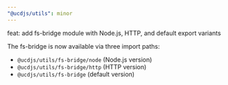 ```yaml
---
"@ucdjs/utils": minor
---
```


feat: add fs-bridge module with Node.js, HTTP, and default export variants

The fs-bridge is now available via three import paths:
- `@ucdjs/utils/fs-bridge/node` (Node.js version)
- `@ucdjs/utils/fs-bridge/http` (HTTP version)
- `@ucdjs/utils/fs-bridge` (default version)
